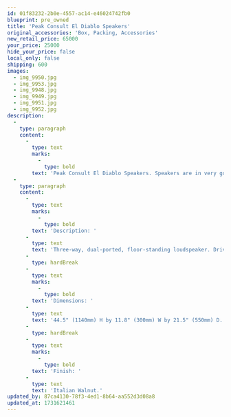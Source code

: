 ```yaml
---
id: 01f83232-2b0e-4557-ac14-e46024742fb0
blueprint: pre_owned
title: 'Peak Consult El Diablo Speakers'
original_accessories: 'Box, Packing, Accessories'
new_retail_price: 65000
your_price: 25000
hide_your_price: false
local_only: false
shipping: 600
images:
  - img_9950.jpg
  - img_9953.jpg
  - img_9948.jpg
  - img_9949.jpg
  - img_9951.jpg
  - img_9952.jpg
description:
  -
    type: paragraph
    content:
      -
        type: text
        marks:
          -
            type: bold
        text: 'Peak Consult El Diablo Speakers. Speakers are in very good physical and functional condition with original packing crates and spikes. Grills for one speaker are missing. Speakers sold as new for $65,000.00'
  -
    type: paragraph
    content:
      -
        type: text
        marks:
          -
            type: bold
        text: 'Description: '
      -
        type: text
        text: 'Three-way, dual-ported, floor-standing loudspeaker. Drive-units: 1" non–ferrofluid-cooled, soft-dome tweeter; 5" plastic-cone midrange unit; two 9" plastic-cone woofers. Crossover frequencies: 200Hz, 4800Hz. Frequency response: 20Hz–45kHz, –3dB. Sensitivity: 94dB/W/m. Nominal Impedance: 7 ohms.'
      -
        type: hardBreak
      -
        type: text
        marks:
          -
            type: bold
        text: 'Dimensions: '
      -
        type: text
        text: '44.5" (1140mm) H by 11.8" (300mm) W by 21.5" (550mm) D. Weight: 188 lbs (85.5kg).'
      -
        type: hardBreak
      -
        type: text
        marks:
          -
            type: bold
        text: 'Finish: '
      -
        type: text
        text: 'Italian Walnut.'
updated_by: 87ca4130-78f3-4ed1-8b64-aa552d3d08a8
updated_at: 1731621461
---
```

